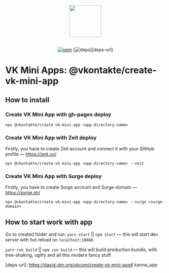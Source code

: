 <div align="center">
  <a href="https://github.com/VKCOM">
    <img width="100" height="100" src="https://avatars3.githubusercontent.com/u/1478241?s=200&v=4">
  </a>
  <br>
  <br>

  [![npm][npm]][npm-url]
  [![deps][deps]][deps-url]

</div>

# VK Mini Apps: @vkontakte/create-vk-mini-app

## How to install

### Create VK Mini App with gh-pages deploy

`npx @vkontakte/create-vk-mini-app <app-directory-name>`

### Create VK Mini App with Zeit deploy

Firstly, you have to create Zeit account and connect it with your GitHub profile — https://zeit.co/

`npx @vkontakte/create-vk-mini-app <app-directory-name> --zeit`

### Create VK Mini App with Surge deploy

Firstly, you have to create Surge account and Surge-domain — https://surge.sh/

`npx @vkontakte/create-vk-mini-app <app-directory-name> --surge <surge-domain>`

## How to start work with app

Go to created folder and run:
`yarn start` || `npm start` — this will start dev server with hot reload on `localhost:10888`.

`yarn run build` || `npm run build` — this will build production bundle, with tree-shaking, uglify and all this modern fancy stuff

[npm]: https://img.shields.io/npm/v/@vkontakte/create-vk-mini-app.svg
[npm-url]: https://npmjs.com/package/@vkontakte/create-vk-mini-app

[deps]: https://img.shields.io/david/vkcom/create-vk-mini-app.svg
[deps-url]: https://david-dm.org/vkcom/create-vk-mini-app# karma_app